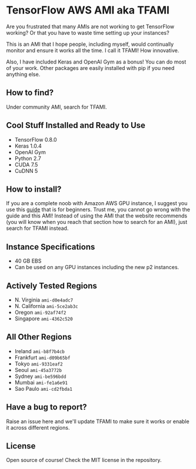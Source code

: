 # TensorFlow AWS AMI aka TFAMI
Are you frustrated that many AMIs are not working to get TensorFlow working? Or that you have to waste time setting up your instances?

This is an AMI that I hope people, including myself, would continually monitor and ensure it works all the time. I call it TFAMI! How innovative.

Also, I have included Keras and OpenAI Gym as a bonus! You can do most of your work. Other packages are easily installed with pip if you need anything else. 

## How to find?
Under community AMI, search for TFAMI.

## Cool Stuff Installed and Ready to Use
- TensorFlow 0.8.0
- Keras 1.0.4
- OpenAI Gym
- Python 2.7
- CUDA 7.5
- CuDNN 5

## How to install? 
If you are a complete noob with Amazon AWS GPU instance, I suggest you use this [guide](http://machinelearningmastery.com/develop-evaluate-large-deep-learning-models-keras-amazon-web-services/) that is for beginners. Trust me, you cannot go wrong with the guide and this AMI! Instead of using the AMI that the website recommends (you will know when you reach that section how to search for an AMI), just search for TFAMI instead. 

## Instance Specifications
- 40 GB EBS
- Can be used on any GPU instances including the new p2 instances.

## Actively Tested Regions
- N. Virginia `ami-d0e4adc7`
- N. California `ami-5ce2ab3c`
- Oregon `ami-92af74f2`
- Singapore `ami-4362c520`


## All Other Regions
- Ireland `ami-b8f7b4cb`
- Frankfurt `ami-d09b65bf`
- Tokyo `ami-9331eaf2`
- Seoul `ami-45a3772b`
- Sydney `ami-be596bdd`
- Mumbai `ami-fe1a6e91`
- Sao Paulo `ami-cd2fbda1`


## Have a bug to report?
Raise an issue here and we'll update TFAMI to make sure it works or enable it across different regions.

## License
Open source of course! Check the MIT license in the repository.